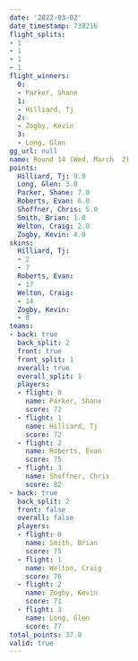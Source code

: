 ```yaml
---
date: '2022-03-02'
date_timestamp: 738216
flight_splits:
- 1
- 1
- 1
- 1
flight_winners:
  0:
  - Parker, Shane
  1:
  - Hilliard, Tj
  2:
  - Zogby, Kevin
  3:
  - Long, Glen
gg_url: null
name: Round 14 (Wed, March  2)
points:
  Hilliard, Tj: 9.0
  Long, Glen: 3.0
  Parker, Shane: 7.0
  Roberts, Evan: 6.0
  Shoffner, Chris: 5.0
  Smith, Brian: 1.0
  Welton, Craig: 2.0
  Zogby, Kevin: 4.0
skins:
  Hilliard, Tj:
  - 2
  - 7
  Roberts, Evan:
  - 17
  Welton, Craig:
  - 14
  Zogby, Kevin:
  - 8
teams:
- back: true
  back_split: 2
  front: true
  front_split: 1
  overall: true
  overall_split: 1
  players:
  - flight: 0
    name: Parker, Shane
    score: 72
  - flight: 1
    name: Hilliard, Tj
    score: 72
  - flight: 2
    name: Roberts, Evan
    score: 75
  - flight: 3
    name: Shoffner, Chris
    score: 82
- back: true
  back_split: 2
  front: false
  overall: false
  players:
  - flight: 0
    name: Smith, Brian
    score: 75
  - flight: 1
    name: Welton, Craig
    score: 76
  - flight: 2
    name: Zogby, Kevin
    score: 71
  - flight: 3
    name: Long, Glen
    score: 77
total_points: 37.0
valid: true
---
```

